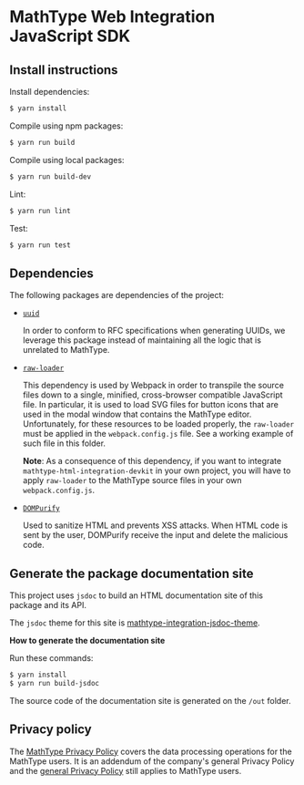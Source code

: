 # MathType Web Integration JavaScript SDK

## Install instructions

Install dependencies:

```bash
$ yarn install
```

Compile using npm packages:

```bash
$ yarn run build
```

Compile using local packages:

```bash
$ yarn run build-dev
```

Lint:

```bash
$ yarn run lint
```

Test:

```bash
$ yarn run test
```

## Dependencies

The following packages are dependencies of the project:

- [`uuid`](https://www.npmjs.com/package/uuid)

    In order to conform to RFC specifications when generating UUIDs, we leverage this package instead of maintaining all the logic that is unrelated to MathType.

- [`raw-loader`](https://www.npmjs.com/package/raw-loader)

    This dependency is used by Webpack in order to transpile the source files down to a single, minified, cross-browser compatible JavaScript file.
    In particular, it is used to load SVG files for button icons that are used in the modal window that contains the MathType editor.
    Unfortunately, for these resources to be loaded properly, the `raw-loader` must be applied in the `webpack.config.js` file.
    See a working example of such file in this folder.

    **Note**: As a consequence of this dependency, if you want to integrate `mathtype-html-integration-devkit` in your own project, you will have to apply `raw-loader` to the MathType source files in your own `webpack.config.js`.

- [`DOMPurify`](https://www.npmjs.com/package/dompurify)

    Used to sanitize HTML and prevents XSS attacks. When HTML code is sent by the user, DOMPurify receive the input and delete the malicious code.


## Generate the package documentation site

This project uses `jsdoc` to build an HTML documentation site of this package and its API.

The `jsdoc` theme for this site is [mathtype-integration-jsdoc-theme](https://github.com/wiris/mathtype-integration-jsdoc-theme).

**How to generate the documentation site**

Run these commands:

```bash
$ yarn install
$ yarn run build-jsdoc
```

The source code of the documentation site is generated on the `/out` folder.

## Privacy policy

The [MathType Privacy Policy](https://www.wiris.com/en/mathtype-privacy-policy/?utm_source=npmjs&utm_medium=referral) covers the data processing operations for the MathType users. It is an addendum of the company's general Privacy Policy and the [general Privacy Policy](https://www.wiris.com/en/privacy-policy?utm_source=npmjs&utm_medium=referral) still applies to MathType users.
